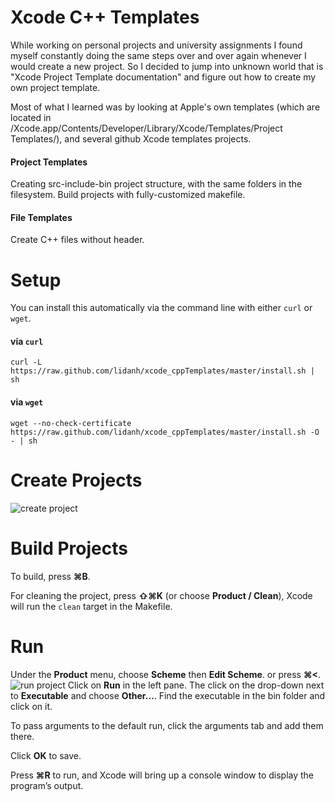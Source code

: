 # Xcode C++ Templates

While working on personal projects and university assignments I found myself constantly doing the same steps over and over again whenever I would create a new project. 
So I decided to jump into unknown world that is "Xcode Project Template documentation" and figure out how to create my own project template.

Most of what I learned was by looking at Apple's own templates (which are located in /Xcode.app/Contents/Developer/Library/Xcode/Templates/Project Templates/), and several github Xcode templates projects.

#### Project Templates
Creating src-include-bin project structure, with the same folders in the filesystem.
Build projects with fully-customized makefile.

#### File Templates
Create C++ files without header.

# Setup
You can install this automatically via the command line with either `curl` or `wget`.

#### via `curl`

```
curl -L https://raw.github.com/lidanh/xcode_cppTemplates/master/install.sh | sh
```

#### via `wget`

```
wget --no-check-certificate https://raw.github.com/lidanh/xcode_cppTemplates/master/install.sh -O - | sh
```

# Create Projects
![create project](https://dl.dropboxusercontent.com/u/4041100/github/xcodecreateproject.png)

# Build Projects
To build, press **⌘B**.

For cleaning the project, press **⇧⌘K** (or choose **Product / Clean**), Xcode will run the `clean` target in the Makefile.

# Run
Under the **Product** menu, choose **Scheme** then **Edit Scheme**. or press **⌘<**.
![run project](https://dl.dropboxusercontent.com/u/4041100/github/xcoderun.png)
Click on **Run** in the left pane. The click on the drop-down next to **Executable** and choose **Other…**. Find the executable in the bin folder and click on it.

To pass arguments to the default run, click the arguments tab and add them there.

Click **OK** to save.

Press **⌘R** to run, and Xcode will bring up a console window to display the program’s output.





